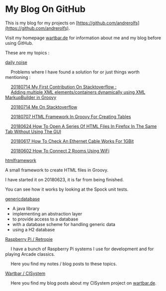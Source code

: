 # My Blog On GitHub

This is my blog for my projects on [https://github.com/andrerolfs](https://github.com/andrerolfs).

Visit my homepage [wartbar.de](http://www.wartbar.de) for information about me and my blog before using GitHub.

These are my topics :

[daily noise](dailynoise.md)

&emsp; Problems where I have found a solution for or just things worth mentioning : 

&emsp; [20180714 My First Contribution On Stacktoverflow : ](https://stackoverflow.com/questions/18010286/adding-multiple-xml-elements-containers-dynamically-using-xml-markupbuilder-in-g/51337530#51337530)
<br/>
&emsp; [Adding multiple XML elements/containers dynamically using XML MarkupBuilder in Groovy](https://stackoverflow.com/questions/18010286/adding-multiple-xml-elements-containers-dynamically-using-xml-markupbuilder-in-g/51337530#51337530)

&emsp; [20180714 Me On Stacktoverflow](https://stackoverflow.com/users/10079624/andre-rolfs?tab=profile)

&emsp; [20180707 HTML Framework In Groovy For Creating Tables](https://andrerolfs.github.io/dailynoise.html#20180707-html-framework-in-groovy-for-creating-tables)

&emsp; [20180624 How To Open A Series Of HTML Files In Firefox In The Same Tab Without Using The GUI](https://andrerolfs.github.io/dailynoise.html#20180624-how-to-open-a-series-of-html-files-in-firefox-in-the-same-tab-without-using-the-gui)

&emsp; [20180617 How To Check An Ethernet Cable Works For 1GBit](https://andrerolfs.github.io/dailynoise.html#20180617-how-to-check-an-ethernet-cable-works-for-1gbit)

&emsp; [20180602 How To Connect 2 Rooms Using WiFi](https://andrerolfs.github.io/dailynoise.html#20180602-how-to-connect-2-rooms-using-wifi)

[htmlframework](https://github.com/andrerolfs/htmlframework)

A small framework to create HTML files in Groovy. 

I have started it on 20180623, it is far from being finished.

You can see how it works by looking at the Spock unit tests.

[genericdatabase](genericdatabase.md)

* A java library 
* implementing an abstraction layer 
* to provide access to a database 
* with a database scheme for handling generic data
* using a H2 database  

[Raspberry Pi / Retropie](raspberrypi.md)

&emsp; I have a bunch of Raspberry Pi systems I use for development and for playing Arcade classics.

&emsp; Here you find my notes / blog posts to these topics.

[Wartbar / CISystem](http://www.wartbar.de/topic_CISYSTEM.html)

&emsp; Here you find my blog posts about my CISystem project on [wartbar.de](http://www.wartbar.de).
